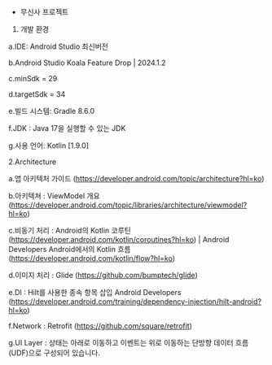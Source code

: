 * 무신사 프로젝트

1. 개발 환경

  a.IDE: Android Studio 최신버전
 
  b.Android Studio Koala Feature Drop | 2024.1.2
 
  c.minSdk = 29

  d.targetSdk = 34

  e.빌드 시스템: Gradle 8.6.0

  f.JDK : Java 17을 실행할 수 있는 JDK
  
  g.사용 언어: Kotlin [1.9.0]

2.Architecture
  
  a.앱 아키텍처 가이드  (https://developer.android.com/topic/architecture?hl=ko)

  b.아키텍쳐 : ViewModel 개요  (https://developer.android.com/topic/libraries/architecture/viewmodel?hl=ko)

  c.비동기 처리 : Android의 Kotlin 코루틴 (https://developer.android.com/kotlin/coroutines?hl=ko)  |  Android Developers Android에서의 Kotlin 흐름 (https://developer.android.com/kotlin/flow?hl=ko)

  d.이미지 처리 : Glide (https://github.com/bumptech/glide)

  e.DI : Hilt를 사용한 종속 항목 삽입    Android Developers (https://developer.android.com/training/dependency-injection/hilt-android?hl=ko)

  f.Network : Retrofit (https://github.com/square/retrofit)

  g.UI Layer : 상태는 아래로 이동하고 이벤트는 위로 이동하는 단방향 데이터 흐름(UDF)으로 구성되어 있습니다.

